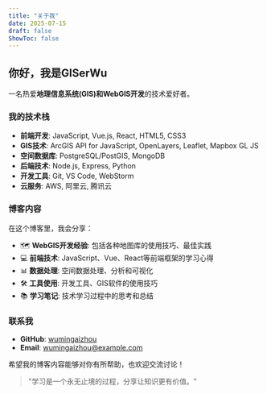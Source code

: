 ```yaml
---
title: "关于我"
date: 2025-07-15
draft: false
ShowToc: false
---
```


## 你好，我是GISerWu

一名热爱**地理信息系统(GIS)**和**WebGIS开发**的技术爱好者。

### 我的技术栈

- **前端开发**: JavaScript, Vue.js, React, HTML5, CSS3
- **GIS技术**: ArcGIS API for JavaScript, OpenLayers, Leaflet, Mapbox GL JS
- **空间数据库**: PostgreSQL/PostGIS, MongoDB
- **后端技术**: Node.js, Express, Python
- **开发工具**: Git, VS Code, WebStorm
- **云服务**: AWS, 阿里云, 腾讯云

### 博客内容

在这个博客里，我会分享：

- 🗺️ **WebGIS开发经验**: 包括各种地图库的使用技巧、最佳实践
- 💻 **前端技术**: JavaScript、Vue、React等前端框架的学习心得
- 📊 **数据处理**: 空间数据处理、分析和可视化
- 🛠️ **工具使用**: 开发工具、GIS软件的使用技巧
- 📚 **学习笔记**: 技术学习过程中的思考和总结

### 联系我

- **GitHub**: [wumingaizhou](https://github.com/wumingaizhou)
- **Email**: wumingaizhou@example.com

希望我的博客内容能够对你有所帮助，也欢迎交流讨论！

> "学习是一个永无止境的过程，分享让知识更有价值。"
